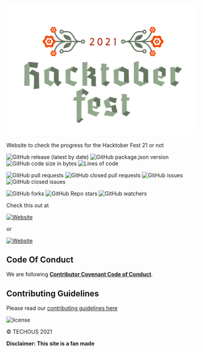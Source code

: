![Hacktober Fest 2021 checker](/client/public/hackfest21.svg)

Website to check the progress for the Hacktober Fest 21 or not

![GitHub release (latest by date)](https://img.shields.io/github/v/release/TECHOUS/HacktoberFest21?style=for-the-badge)
![GitHub package.json version](https://img.shields.io/github/package-json/v/TECHOUS/HacktoberFest21?style=for-the-badge)
![GitHub code size in bytes](https://img.shields.io/github/languages/code-size/TECHOUS/HacktoberFest21?style=for-the-badge)
![Lines of code](https://img.shields.io/tokei/lines/github/TECHOUS/HacktoberFest21?style=for-the-badge)

![GitHub pull requests](https://img.shields.io/github/issues-pr-raw/TECHOUS/HacktoberFest21?style=for-the-badge&color=cyan)
![GitHub closed pull requests](https://img.shields.io/github/issues-pr-closed-raw/TECHOUS/HacktoberFest21?style=for-the-badge)
![GitHub issues](https://img.shields.io/github/issues-raw/TECHOUS/HacktoberFest21?style=for-the-badge)
![GitHub closed issues](https://img.shields.io/github/issues-closed-raw/TECHOUS/HacktoberFest21?style=for-the-badge)

![GitHub forks](https://img.shields.io/github/forks/TECHOUS/HacktoberFest21?style=social)
![GitHub Repo stars](https://img.shields.io/github/stars/TECHOUS/HacktoberFest21?style=social)
![GitHub watchers](https://img.shields.io/github/watchers/TECHOUS/HacktoberFest21?style=social)

Check this out at

[![Website](https://img.shields.io/website?down_color=red&down_message=offline&up_color=blue&up_message=https://hacktoberfest21.herokuapp.com&url=https%3A%2F%2Fhacktoberfest21.herokuapp.com&style=for-the-badge)](https://hacktoberfest21.herokuapp.com)

or

[![Website](https://img.shields.io/website?down_color=red&down_message=offline&up_color=blue&up_message=hacktoberfest21.ml&url=http%3A%2F%2Fhacktoberfest21.ml&style=for-the-badge)](http://hacktoberfest21.ml)

## Code Of Conduct

We are following [**Contributor Covenant Code of Conduct**](.github/CODE_OF_CONDUCT.md).

## Contributing Guidelines

Please read our [contributing guidelines here](.github/CONTRIBUTING.md)


![license](https://img.shields.io/github/license/TECHOUS/HacktoberFest21?style=for-the-badge)

:copyright: TECHOUS 2021

**Disclaimer: This site is a fan made**